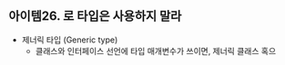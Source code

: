 ## 아이템26. 로 타입은 사용하지 말라

* 제너릭 타입 (Generic type)
	* 클래스와 인터페이스 선언에 타입 매개변수가 쓰이면, 제너릭 클래스 혹으
<!--stackedit_data:
eyJoaXN0b3J5IjpbLTcxNjE0NTgzMV19
-->